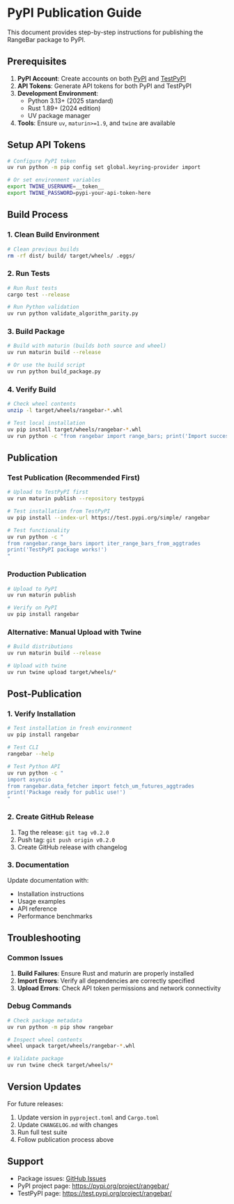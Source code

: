 # PyPI Publication Guide

This document provides step-by-step instructions for publishing the RangeBar package to PyPI.

## Prerequisites

1. **PyPI Account**: Create accounts on both [PyPI](https://pypi.org/) and [TestPyPI](https://test.pypi.org/)
2. **API Tokens**: Generate API tokens for both PyPI and TestPyPI
3. **Development Environment**: 
   - Python 3.13+ (2025 standard)
   - Rust 1.89+ (2024 edition)
   - UV package manager
4. **Tools**: Ensure `uv`, `maturin>=1.9`, and `twine` are available

## Setup API Tokens

```bash
# Configure PyPI token
uv run python -m pip config set global.keyring-provider import

# Or set environment variables
export TWINE_USERNAME=__token__
export TWINE_PASSWORD=pypi-your-api-token-here
```

## Build Process

### 1. Clean Build Environment

```bash
# Clean previous builds
rm -rf dist/ build/ target/wheels/ .eggs/
```

### 2. Run Tests

```bash
# Run Rust tests
cargo test --release

# Run Python validation
uv run python validate_algorithm_parity.py
```

### 3. Build Package

```bash
# Build with maturin (builds both source and wheel)
uv run maturin build --release

# Or use the build script
uv run python build_package.py
```

### 4. Verify Build

```bash
# Check wheel contents
unzip -l target/wheels/rangebar-*.whl

# Test local installation
uv pip install target/wheels/rangebar-*.whl
uv run python -c "from rangebar import range_bars; print('Import successful')"
```

## Publication

### Test Publication (Recommended First)

```bash
# Upload to TestPyPI first
uv run maturin publish --repository testpypi

# Test installation from TestPyPI
uv pip install --index-url https://test.pypi.org/simple/ rangebar

# Test functionality
uv run python -c "
from rangebar.range_bars import iter_range_bars_from_aggtrades
print('TestPyPI package works!')
"
```

### Production Publication

```bash
# Upload to PyPI
uv run maturin publish

# Verify on PyPI
uv pip install rangebar
```

### Alternative: Manual Upload with Twine

```bash
# Build distributions
uv run maturin build --release

# Upload with twine
uv run twine upload target/wheels/*
```

## Post-Publication

### 1. Verify Installation

```bash
# Test installation in fresh environment
uv pip install rangebar

# Test CLI
rangebar --help

# Test Python API
uv run python -c "
import asyncio
from rangebar.data_fetcher import fetch_um_futures_aggtrades
print('Package ready for public use!')
"
```

### 2. Create GitHub Release

1. Tag the release: `git tag v0.2.0`
2. Push tag: `git push origin v0.2.0`  
3. Create GitHub release with changelog

### 3. Documentation

Update documentation with:
- Installation instructions
- Usage examples
- API reference
- Performance benchmarks

## Troubleshooting

### Common Issues

1. **Build Failures**: Ensure Rust and maturin are properly installed
2. **Import Errors**: Verify all dependencies are correctly specified
3. **Upload Errors**: Check API token permissions and network connectivity

### Debug Commands

```bash
# Check package metadata
uv run python -m pip show rangebar

# Inspect wheel contents
wheel unpack target/wheels/rangebar-*.whl

# Validate package
uv run twine check target/wheels/*
```

## Version Updates

For future releases:

1. Update version in `pyproject.toml` and `Cargo.toml`
2. Update `CHANGELOG.md` with changes
3. Run full test suite
4. Follow publication process above

## Support

- Package issues: [GitHub Issues](https://github.com/eonlabs/rangebar/issues)
- PyPI project page: https://pypi.org/project/rangebar/
- TestPyPI page: https://test.pypi.org/project/rangebar/